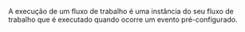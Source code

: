A execução de um fluxo de trabalho é uma instância do seu fluxo de trabalho que é executado quando ocorre um evento pré-configurado.
